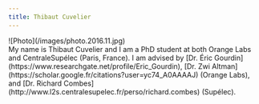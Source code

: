 ```yaml
---
title: Thibaut Cuvelier
---
```


<div class="jumbotron">
  <div class="container">
    <div class="row">
      <div class="col-4">
        ![Photo](/images/photo.2016.11.jpg)
      </div>
      <div class="col-8">
        My name is Thibaut Cuvelier and I am a PhD student at both Orange Labs and CentraleSupélec (Paris, France). I am advised by [Dr. Éric Gourdin](https://www.researchgate.net/profile/Eric_Gourdin), [Dr. Zwi Altman](https://scholar.google.fr/citations?user=yc74_A0AAAAJ) (Orange Labs), and [Dr. Richard Combes](http://www.l2s.centralesupelec.fr/perso/richard.combes) (Supélec). 
      </div>
    </div>
  </div>
</div>